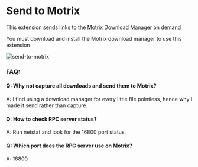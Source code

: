 # Send to Motrix

This extension sends links to the [Motrix Download Manager](https://motrix.app/) on demand

You must download and install the Motrix download manager to use this extension

![send-to-motrix](https://user-images.githubusercontent.com/88138099/175014495-fdcc5dd2-b64d-4d03-b3a8-a9cd23df772a.gif)


### FAQ:

#### Q: Why not capture all downloads and send them to Motrix?
A: I find using a download manager for every little file pointless, hence why I made it send rather than capture.

#### Q: How to check RPC server status?
A: Run netstat and look for the 16800 port status.

#### Q: Which port does the RPC server use on Motrix?
A: 16800